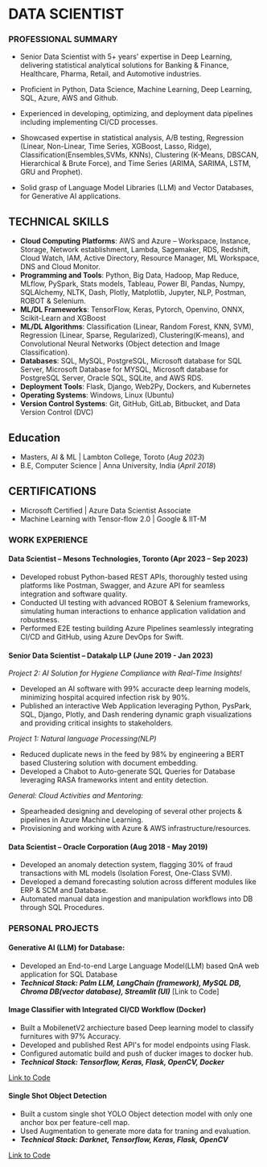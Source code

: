 

# DATA SCIENTIST 

### PROFESSIONAL SUMMARY

- Senior Data Scientist with 5+ years' expertise in Deep Learning, delivering statistical analytical solutions for Banking & Finance, Healthcare, Pharma, Retail, and Automotive industries.

- Proficient in Python, Data Science, Machine Learning, Deep Learning, SQL, Azure, AWS and Github. 

- Experienced in developing, optimizing, and deployment data pipelines including implementing CI/CD processes.

- Showcased expertise in statistical analysis, A/B testing, Regression (Linear, Non-Linear, Time Series, XGBoost, Lasso, Ridge), Classification(Ensembles,SVMs, KNNs), Clustering (K-Means, DBSCAN, Hierarchical & Brute Force), and Time Series (ARIMA, SARIMA, LSTM, GRU and Prophet).

- Solid grasp of Language Model Libraries (LLM) and Vector Databases, for Generative AI applications.

## TECHNICAL SKILLS

- **Cloud Computing Platforms**: AWS and Azure – Workspace, Instance, Storage, Network establishment, Lambda, Sagemaker, RDS, Redshift, Cloud Watch, IAM, Active Directory, Resource Manager, ML Workspace, DNS and Cloud Monitor.
- **Programming and Tools**: Python, Big Data, Hadoop, Map Reduce, MLflow, PySpark, Stats models, Tableau, Power BI, Pandas, Numpy, SQLAlchemy, NLTK, Dash, Plotly, Matplotlib, Jupyter, NLP, Postman, ROBOT & Selenium.
- **ML/DL Frameworks**: TensorFlow, Keras, Pytorch, Openvino, ONNX, Scikit-Learn and XGBoost
- **ML/DL Algorithms**: Classification (Linear, Random Forest, KNN, SVM), Regression (Linear, Sparse, Regularized), Clustering(K-means), and Convolutional Neural Networks (Object detection and Image Classification).
- **Databases**: SQL, MySQL, PostgreSQL, Microsoft database for SQL Server, Microsoft Database for MYSQL, Microsoft database for PostgreSQL Server, Oracle SQL, SQLite, and AWS RDS.
- **Deployment Tools**: Flask, Django, Web2Py, Dockers, and Kubernetes
- **Operating Systems**: Windows, Linux (Ubuntu)
- **Version Control Systems**: Git, GitHub, GitLab, Bitbucket, and Data Version Control (DVC)

## Education
- Masters, AI & ML | Lambton College, Toroto (_Aug 2023_)								       		
- B.E, Computer Science	| Anna University, India (_April 2018_)	 			 

## CERTIFICATIONS
- Microsoft Certified | Azure Data Scientist Associate
- Machine Learning with Tensor-flow 2.0 | Google & IIT-M  

### WORK EXPERIENCE

#### Data Scientist – Mesons Technologies, Toronto (Apr 2023 – Sep 2023)

- Developed robust Python-based REST APIs, thoroughly tested using platforms like Postman, Swagger, and Azure API for seamless integration and software quality.
- Conducted UI testing with advanced ROBOT & Selenium frameworks, simulating human interactions to enhance
application validation and robustness.
- Performed E2E testing building Azure Pipelines seamlessly integrating CI/CD and GitHub, using Azure DevOps for Swift.

#### Senior Data Scientist – Datakalp LLP (June 2019 - Jan 2023)

*Project 2: AI Solution for Hygiene Compliance with Real-Time Insights!*
- Developed an AI software with 99% accuracte deep learning models, minimizing hospital acquired infection risk by 90%.
- Published an interactive Web Application leveraging Python, PysPark, SQL, Django, Plotly, and Dash rendering dynamic graph visualizations and providing critical insights to stakeholders.


*Project 1: Natural language Processing(NLP)*
- Reduced duplicate news in the feed by 98%  by engineering a BERT based Clustering solution with document embedding.
- Developed a Chabot to Auto-generate SQL Queries for Database leveraging RASA frameworks intent and entity detection.

*General: Cloud Activities and Mentoring:*
- Spearheaded designing and developing of several other projects & pipelines in Azure Machine Learning.
- Provisioning and working with Azure & AWS infrastructure/resources.


#### Data Scientist – Oracle Corporation (Aug 2018 - May 2019)

- Developed an anomaly detection system, flagging 30% of fraud transactions with ML models (Isolation Forest, One-Class SVM).
- Developed a demand forecasting solution across different modules like ERP & SCM and Database.
- Automated manual data ingestion and manipulation workflows into DB through SQL Procedures.


### PERSONAL PROJECTS

#### Generative AI (LLM) for Database:
- Developed an End-to-end Large Language Model(LLM) based QnA web application for SQL Database 
- ***Technical Stack: Palm LLM, LangChain (framework), MySQL DB, Chroma DB(vector database), Streamlit (UI)***
[Link to Code] 

#### Image Classifier with Integrated CI/CD Workflow (Docker) 

- Built a MobilenetV2 archiecture based Deep learning model to classify furnitures with 97% Accuracy.
- Developed and published Rest API's for model endpoints using Flask.
- Configured automatic build and push of ducker images to docker hub.
- ***Technical Stack: Tensorflow, Keras, Flask, OpenCV, Docker***

[Link to Code](https://github.com/Aswinprabhakaran/Furniture-Classifier-with-integrated-CI-CD-Pipelines)


#### Single Shot Object Detection
- Built a custom single shot YOLO Object detection model with only one anchor box per feature-cell map.
- Used Augmentation to generate more data for traning and evaluation.
- ***Technical Stack: Darknet, Tensorflow, Keras, Flask, OpenCV***

[Link to Code](https://github.com/Aswinprabhakaran/Shelf-Object-Recognition-using-Only-One-Anchor-Box)